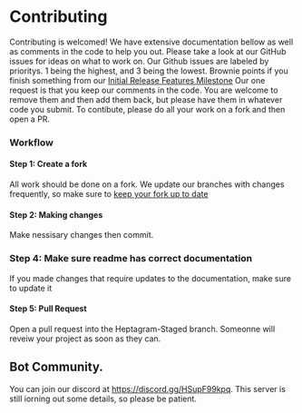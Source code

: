 # Contributing
Contributing is welcomed! We have extensive documentation bellow as well as comments in the code to help you out.
Please take a look at our GitHub issues for ideas on what to work on. Our Github issues are labeled by prioritys. 1 being the highest, and 3 being the lowest. Brownie points if you finish something from our [Initial Release Features Milestone](https://github.com/Heptagram-Bot/Heptagram/milestone/1) Our one request is that you keep our comments in the code. You are welcome to remove them and then add them back, but please have them in whatever code you submit. To contibute, please do all your work on a fork and then open a PR.

### Workflow

#### Step 1: Create a fork
All work should be done on a fork. We update our branches with changes frequently, so make sure to [keep your fork up to date](https://dev.to/giannellitech/keeping-your-fork-up-to-date-klh)

#### Step 2: Making changes
Make nessisary changes then commit.

### Step 4: Make sure readme has correct documentation
If you made changes that require updates to the documentation, make sure to update it

#### Step 5: Pull Request
Open a pull request into the Heptagram-Staged branch. Someonne will reveiw your project as soon as they can.


## Bot Community.
You can join our discord at https://discord.gg/HSupF99kpq. This server is still iorning out some details, so please be patient.